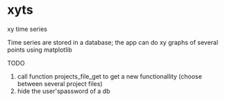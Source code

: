 # xyts
xy time series

Time series are stored in a database; the app can do xy graphs of several points using matplotlib

TODO
1) call function projects_file_get to get a new functionallity (choose between several project files)
2) hide the user'spassword of a db
